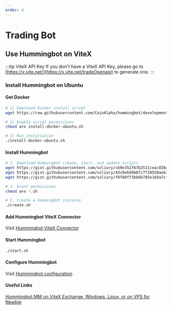 ```yaml
---
order: 4
---
```


# Trading Bot

## Use Hummingbot on ViteX

:::tip ViteX API Key
If you don't have a ViteX API Key, please go to [https://x.vite.net/](https://x.vite.net/tradeOpenapi) to generate one.
:::

### Install Hummingbot on Ubuntu

#### Get Docker

```bash
# 1) Download Docker install script
wget https://raw.githubusercontent.com/CoinAlpha/hummingbot/development/installation/install-docker/install-docker-ubuntu.sh

# 2) Enable script permissions
chmod a+x install-docker-ubuntu.sh

# 3) Run installation
./install-docker-ubuntu.sh
```

#### Install Hummingbot

```bash
# 1. Download Hummingbot create, start, and update scripts
wget https://gist.githubusercontent.com/soliury/c69e352767b2521ceac83ba6775bd50f/raw/871c260483974179a97087a4146dca0c2197dc60/create.sh
wget https://gist.githubusercontent.com/soliury/43c0e649b87c7f39550aeb1f3432a835/raw/3ad918df93318d56e9f70e0647b17c87bd32fe0d/start.sh
wget https://gist.githubusercontent.com/soliury/f0f80ff3bb6b785e169a7cf7b82f4c4e/raw/2d0e1764399ebccad997d870f9c418979f329ddb/update.sh

# 2. Grant permissions
chmod a+x *.sh

# 3. Create a hummingbot instance
./create.sh
```

#### Add Hummingbot ViteX Connector
Visit [Hummingbot ViteX Connector](https://github.com/vitelabs/hummingbot/blob/feat/vitex-connector/documentation/docs/connectors/vitex.md)

#### Start Hummingbot

```bash
./start.sh
```

#### Configure Hummingbot

Visit [Hummingbot configuration](https://docs.hummingbot.io/operation/password)

#### Useful Links
[Hummingbot MM on ViteX Exchange, Windows, Linux, or on VPS for Newbie](https://www.youtube.com/watch?v=zX41hng1Mq4)


